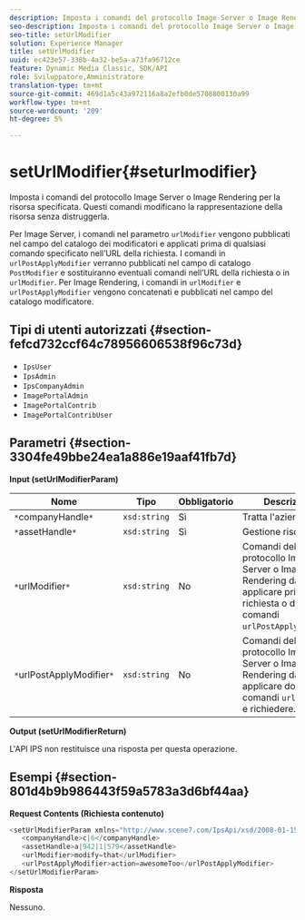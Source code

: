```yaml
---
description: Imposta i comandi del protocollo Image Server o Image Rendering per la risorsa specificata. Questi comandi modificano la rappresentazione della risorsa senza distruggerla.
seo-description: Imposta i comandi del protocollo Image Server o Image Rendering per la risorsa specificata. Questi comandi modificano la rappresentazione della risorsa senza distruggerla.
seo-title: setUrlModifier
solution: Experience Manager
title: setUrlModifier
uuid: ec423e57-338b-4a32-be5a-a73fa96712ce
feature: Dynamic Media Classic, SDK/API
role: Sviluppatore,Amministratore
translation-type: tm+mt
source-git-commit: 469d1a5c43a972116a8a2efb0de5708800130a99
workflow-type: tm+mt
source-wordcount: '209'
ht-degree: 5%

---
```



# setUrlModifier{#seturlmodifier}

Imposta i comandi del protocollo Image Server o Image Rendering per la risorsa specificata. Questi comandi modificano la rappresentazione della risorsa senza distruggerla.

Per Image Server, i comandi nel parametro `urlModifier` vengono pubblicati nel campo del catalogo dei modificatori e applicati prima di qualsiasi comando specificato nell’URL della richiesta. I comandi in `urlPostApplyModifier` verranno pubblicati nel campo di catalogo `PostModifier` e sostituiranno eventuali comandi nell’URL della richiesta o in `urlModifier`. Per Image Rendering, i comandi in `urlModifier` e `urlPostApplyModifier` vengono concatenati e pubblicati nel campo del catalogo modificatore.

## Tipi di utenti autorizzati {#section-fefcd732ccf64c78956606538f96c73d}

* `IpsUser`
* `IpsAdmin`
* `IpsCompanyAdmin`
* `ImagePortalAdmin`
* `ImagePortalContrib`
* `ImagePortalContribUser`

## Parametri {#section-3304fe49bbe24ea1a886e19aaf41fb7d}

**Input (setUrlModifierParam)**

| Nome | Tipo | Obbligatorio | Descrizione |
|---|---|---|---|
| `*`companyHandle`*` | `xsd:string` | Sì | Tratta l&#39;azienda. |
| `*`assetHandle`*` | `xsd:string` | Sì | Gestione risorse. |
| `*`urlModifier`*` | `xsd:string` | No | Comandi del protocollo Image Server o Image Rendering da applicare prima della richiesta o dei comandi `urlPostApplyModifier`. |
| `*`urlPostApplyModifier`*` | `xsd:string` | No | Comandi del protocollo Image Server o Image Rendering da applicare dopo i comandi `urlModifier` e richiedere. |

**Output (setUrlModifierReturn)**

L&#39;API IPS non restituisce una risposta per questa operazione.

## Esempi {#section-801d4b9b986443f59a5783a3d6bf44aa}

**Request Contents (Richiesta contenuto)**

```java
<setUrlModifierParam xmlns="http://www.scene7.com/IpsApi/xsd/2008-01-15">
   <companyHandle>c|6</companyHandle>
   <assetHandle>a|942|1|579</assetHandle>
   <urlModifier>modify=that</urlModifier>
   <urlPostApplyModifier>action=awesomeToo</urlPostApplyModifier>
</setUrlModifierParam>
```

**Risposta**

Nessuno.

